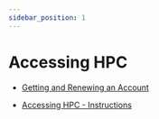```yaml
---
sidebar_position: 1
---
```


# Accessing HPC

- [Getting and Renewing an Account](./getting_and_renewing_an_account.md)

- [Accessing HPC - Instructions](./accessing_hpc_instructions.md)

